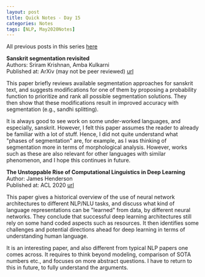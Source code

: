 ```yaml
---
layout: post
title: Quick Notes - Day 15
categories: Notes
tags: [NLP, May2020Notes]
---
```

All previous posts in this series [here](https://nishkalavallabhi.github.io/Tags/#may2020notes)  

**Sanskrit segmentation revisited**  
Authors: Sriram Krishnan, Amba Kulkarni  
Published at: ArXiv (may not be peer reviewed) [url](https://arxiv.org/abs/2005.06383)   

This paper briefly reviews available segmentation approaches for sanskrit text, and suggests modifications for one of them by proposing a probability function to prioritize and rank all possible segmentation solutions. They then show that these modifications result in improved accuracy with segmentation (e.g., sandhi splitting).

It is always good to see work on some under-worked languages, and especially, sanskrit. However, I felt this paper assumes the reader to already be familiar with a lot of stuff. Hence, I did not quite understand what "phases of segmentation" are, for example, as I was thinking of segmentation more in terms of morphological analysis. However, works such as these are also relevant for other languages with similar phenomenon, and I hope this continues in future. 


**The Unstoppable Rise of Computational Linguistics in Deep Learning**  
Author: James Henderson  
Published at: ACL 2020 [url](https://arxiv.org/abs/2005.06420)  

This paper gives a historical overview of the use of neural network architectures to different NLP/NLU tasks, and discuss what kind of language representations can be "learned" from data, by different neural networks. They conclude that successful deep learning architectures still rely on some hand coded aspects such as resources. It then identifies some challenges and potential directions ahead for deep learning in terms of understanding human language.

It is an interesting paper, and also different from typical NLP papers one comes across. It requires to think beyond modeling, comparison of SOTA numbers etc., and focuses on more abstract questions. I have to return to this in future, to fully understand the arguments. 
